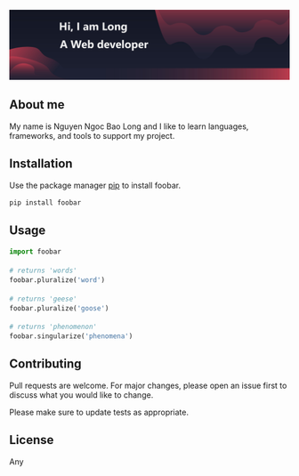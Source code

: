 ![Alt text](https://github.com/nguyenngocbaolong1410/nguyenngocbaolong1410/blob/cc80c8d2cc2f4662c4d444a1df54b472b261483f/img/Banner.jpg)



## About me

My name is Nguyen Ngoc Bao Long and I like to learn languages, frameworks, and tools to support my project.

## Installation

Use the package manager [pip](https://pip.pypa.io/en/stable/) to install foobar.

```bash
pip install foobar
```

## Usage

```python
import foobar

# returns 'words'
foobar.pluralize('word')

# returns 'geese'
foobar.pluralize('goose')

# returns 'phenomenon'
foobar.singularize('phenomena')
```

## Contributing
Pull requests are welcome. For major changes, please open an issue first to discuss what you would like to change.

Please make sure to update tests as appropriate.

## License
Any

[Discord]: https://discord.gg/WQyc4R2PzG